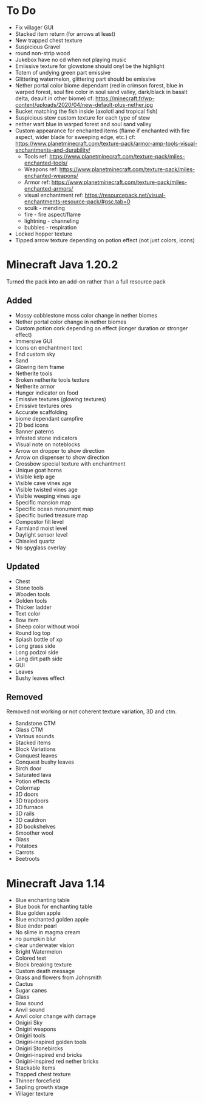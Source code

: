 # To Do
- Fix villager GUI
- Stacked item return (for arrows at least)
- New trapped chest texture
- Suspicious Gravel
- round non-strip wood
- Jukebox have no cd when not playing music
- Emiissive texture for glowstone should onyl be the highlight
- Totem of undying green part emissive
- Glittering watermelon, glittering part should be emissive
- Nether portal color biome dependant (red in crimson forest, blue in warped forest, soul fire color in soul sand valley, dark/black in basalt delta, deault in other biome) cf: https://minecraft.fr/wp-content/uploads/2020/04/new-default-plus-nether.jpg
- Bucket matching the fish inside (axolotl and tropical fish)
- Suspicious stew custom texture for each type of stew
- nether wart blue in warped forest and soul sand valley
- Custom appearance for enchanted items (flame if enchanted with fire aspect, wider blade for sweeping edge, etc.) cf: https://www.planetminecraft.com/texture-pack/armor-amp-tools-visual-enchantments-and-durability/
  - Tools ref: https://www.planetminecraft.com/texture-pack/miles-enchanted-tools/
  - Weapons ref: https://www.planetminecraft.com/texture-pack/miles-enchanted-weapons/
  - Armor ref: https://www.planetminecraft.com/texture-pack/miles-enchanted-armors/
  - visual enchantment ref: https://resourcepack.net/visual-enchantments-resource-pack/#gsc.tab=0
  - sculk - mending
  - fire - fire aspect/flame
  - lightning - channeling
  - bubbles - respiration
- Locked hopper texture
- Tipped arrow texture depending on potion effect (not just colors, icons)



# Minecraft Java 1.20.2
Turned the pack into an add-on rather than a full resource pack

## Added
- Mossy cobblestone moss color change in nether biomes
- Nether portal color change in nether biomes
- Custom potion cork depending on effect (longer duration or stronger effect)
- Immersive GUI
- Icons on enchantment text
- End custom sky
- Sand
- Glowing item frame
- Netherite tools
- Broken netherite tools texture
- Netherite armor
- Hunger indicator on food
- Emissive textures (glowing textures)
- Emissive textures ores
- Accurate scaffolding
- biome dependant campfire
- 2D bed icons
- Banner paterns
- Infested stone indicators
- Visual note on noteblocks
- Arrow on dropper to show direction
- Arrow on dispenser to show direction
- Crossbow special texture with enchantment
- Unique goat horns
- Visible kelp age
- Visible cave vines age
- Visible twisted vines age
- Visible weeping vines age
- Specific mansion map
- Specific ocean monument map
- Specific buried treasure map
- Compostor fill level
- Farmland moist level
- Daylight sensor level
- Chiseled quartz
- No spyglass overlay

## Updated
- Chest
- Stone tools
- Wooden tools
- Golden tools
- Thicker ladder
- Text color
- Bow item
- Sheep color without wool
- Round log top
- Splash bottle of xp
- Long grass side
- Long podzol side
- Long dirt path side
- GUI
- Leaves
- Bushy leaves effect

## Removed
Removed not working or not coherent texture variation, 3D and ctm.
- Sandstone CTM
- Glass CTM
- Various sounds
- Stacked items
- Block Variations
- Conquest leaves
- Conquest bushy leaves
- Birch door
- Saturated lava
- Potion effects
- Colormap
- 3D doors
- 3D trapdoors
- 3D furnace
- 3D rails
- 3D cauldron
- 3D bookshelves
- Smoother wool
- Glass
- Potatoes
- Carrots
- Beetroots

# Minecraft Java 1.14

- Blue enchanting table
- Blue book for enchanting table
- Blue golden apple
- Blue enchanted golden apple
- Blue ender pearl
- No slime in magma cream
- no pumpkin blur
- clear underwater vision
- Bright Watermelon
- Colored text
- Block breaking texture
- Custom death message
- Grass and flowers from Johnsmith
- Cactus
- Sugar canes
- Glass
- Bow sound
- Anvil sound
- Anvil color change with damage
- Onigiri Sky
- Onigiri weapons
- Onigiri tools
- Onigiri-inspired golden tools
- Onigiri Stonebircks
- Onigiri-inspired end bricks
- Onigiri-inspired red nether bricks
- Stackable items
- Trapped chest texture
- Thinner forcefield
- Sapling growth stage
- Villager texture
